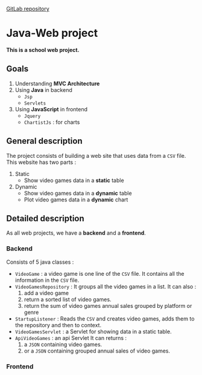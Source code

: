 [GitLab repository](https://gitlab.univ-lille.fr/lahoucine.elaidous.etu/java-web/)

# Java-Web project

**This is a school web project.**

## Goals
1. Understanding **MVC Architecture**
2. Using **Java** in backend
    * `Jsp`
    * `Servlets`
3. Using **JavaScript** in frontend
    * `Jquery`
    * `ChartistJs` : for charts
## General description

The project consists of building a web site that uses data from a `CSV` file.
This website has two parts :

1. Static 
    * Show video games data in a **static** table
2. Dynamic
    * Show video games data in a **dynamic** table
    * Plot video games data in a **dynamic** chart
    
## Detailed description

As all web projects, we have a **backend** and a **frontend**.

### Backend
Consists of 5 java classes :
* `VideoGame`            : a video game is one line of the `CSV` file. It contains all the information in the 
`CSV` file.
* `VideoGamesRepository` : It groups all the video games in a list. It can also :
    1. add a video game
    2. return a sorted list of video games. 
    3. return the sum of video games annual sales grouped by platform or genre
* `StartupListener`      : Reads the `CSV` and creates video games, adds them to the repository and then to context. 
* `VideoGamesServlet`    : a Servlet for showing data in a static table.
* `ApiVideoGames`       : an api Servlet It can returns : 
    1. a `JSON` containing video games.
    2. or a `JSON` containing grouped annual sales of video games.

### Frontend
 
